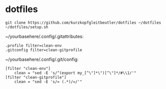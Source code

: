 # dotfiles

	git clone https://github.com/kurzkopfgleitbeutler/dotfiles ~/dotfiles
	~/dotfiles/setup.sh

~/yourbasehere/.config/.gitattributes:

	.profile filter=clean-env
	.gitconfig filter=clean-gitprofile

~/yourbasehere/.config/.git/config:

	[filter "clean-env"]
		clean = "sed -E 's/^(export my_[^\"]*\")[^\"]*/#\\1/'"
	[filter "clean-gitprofile"]
		clean = "sed -E 's/= (.*)/=/'"
